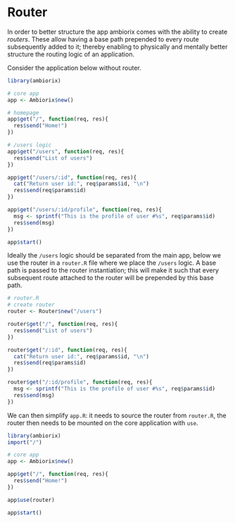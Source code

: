 # Router

In order to better structure the app ambiorix comes with the ability to create _routers_. These allow having a base path prepended to every route subsequently added to it; thereby enabling to physically and mentally better structure the routing logic of an application.

Consider the application below without router.

```r
library(ambiorix)

# core app
app <- Ambiorix$new()

# homepage
app$get("/", function(req, res){
  res$send("Home!")
})

# /users logic
app$get("/users", function(req, res){
  res$send("List of users")
})

app$get("/users/:id", function(req, res){
  cat("Return user id:", req$params$id, "\n")
  res$send(req$params$id)
})

app$get("/users/:id/profile", function(req, res){
  msg <- sprintf("This is the profile of user #%s", req$params$id)
  res$send(msg)
})

app$start()
```

Ideally the `/users` logic should be separated from the main app, below we use the router in a `router.R` file where we place the `/users` logic. A base path is passed to the router instantiation; this will make it such that every subsequent route attached to the router will be prepended by this base path.

```r
# router.R
# create router
router <- Router$new("/users")

router$get("/", function(req, res){
  res$send("List of users")
})

router$get("/:id", function(req, res){
  cat("Return user id:", req$params$id, "\n")
  res$send(req$params$id)
})

router$get("/:id/profile", function(req, res){
  msg <- sprintf("This is the profile of user #%s", req$params$id)
  res$send(msg)
})
```

We can then simplify `app.R`: it needs to source the router from `router.R`, the router then needs to be mounted on the core application with `use`.

```r
library(ambiorix)
import("/")

# core app
app <- Ambiorix$new()

app$get("/", function(req, res){
  res$send("Home!")
})

app$use(router)

app$start()
```

